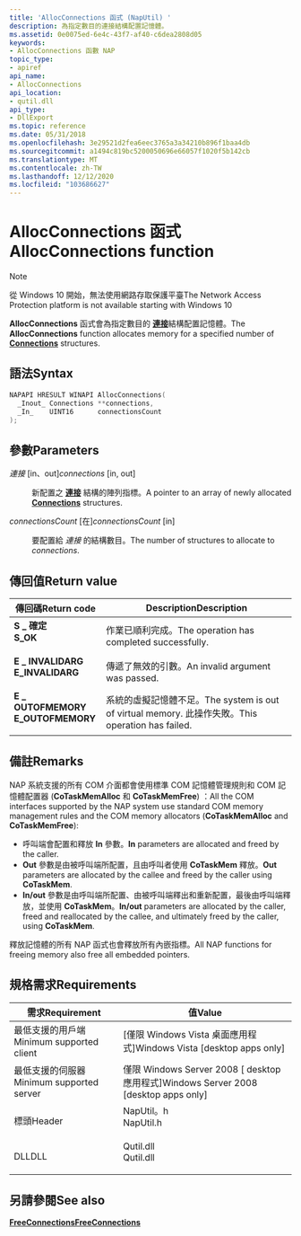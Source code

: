 ```yaml
---
title: 'AllocConnections 函式 (NapUtil) '
description: 為指定數目的連接結構配置記憶體。
ms.assetid: 0e0075ed-6e4c-43f7-af40-c6dea2808d05
keywords:
- AllocConnections 函數 NAP
topic_type:
- apiref
api_name:
- AllocConnections
api_location:
- qutil.dll
api_type:
- DllExport
ms.topic: reference
ms.date: 05/31/2018
ms.openlocfilehash: 3e29521d2fea6eec3765a3a34210b896f1baa4db
ms.sourcegitcommit: a1494c819bc5200050696e66057f1020f5b142cb
ms.translationtype: MT
ms.contentlocale: zh-TW
ms.lasthandoff: 12/12/2020
ms.locfileid: "103686627"
---
```

# <a name="allocconnections-function"></a><span data-ttu-id="7fbc0-104">AllocConnections 函式</span><span class="sxs-lookup"><span data-stu-id="7fbc0-104">AllocConnections function</span></span>

> [!Note]  
> <span data-ttu-id="7fbc0-105">從 Windows 10 開始，無法使用網路存取保護平臺</span><span class="sxs-lookup"><span data-stu-id="7fbc0-105">The Network Access Protection platform is not available starting with Windows 10</span></span>

 

<span data-ttu-id="7fbc0-106">**AllocConnections** 函式會為指定數目的 [**連接**](connections-struct.md)結構配置記憶體。</span><span class="sxs-lookup"><span data-stu-id="7fbc0-106">The **AllocConnections** function allocates memory for a specified number of [**Connections**](connections-struct.md) structures.</span></span>

## <a name="syntax"></a><span data-ttu-id="7fbc0-107">語法</span><span class="sxs-lookup"><span data-stu-id="7fbc0-107">Syntax</span></span>


```C++
NAPAPI HRESULT WINAPI AllocConnections(
  _Inout_ Connections **connections,
  _In_    UINT16      connectionsCount
);
```



## <a name="parameters"></a><span data-ttu-id="7fbc0-108">參數</span><span class="sxs-lookup"><span data-stu-id="7fbc0-108">Parameters</span></span>

<dl> <dt>

<span data-ttu-id="7fbc0-109">*連接* \[in、out\]</span><span class="sxs-lookup"><span data-stu-id="7fbc0-109">*connections* \[in, out\]</span></span>
</dt> <dd>

<span data-ttu-id="7fbc0-110">新配置之 [**連接**](connections-struct.md) 結構的陣列指標。</span><span class="sxs-lookup"><span data-stu-id="7fbc0-110">A pointer to an array of newly allocated [**Connections**](connections-struct.md) structures.</span></span>

</dd> <dt>

<span data-ttu-id="7fbc0-111">*connectionsCount* \[在\]</span><span class="sxs-lookup"><span data-stu-id="7fbc0-111">*connectionsCount* \[in\]</span></span>
</dt> <dd>

<span data-ttu-id="7fbc0-112">要配置給 *連接* 的結構數目。</span><span class="sxs-lookup"><span data-stu-id="7fbc0-112">The number of structures to allocate to *connections*.</span></span>

</dd> </dl>

## <a name="return-value"></a><span data-ttu-id="7fbc0-113">傳回值</span><span class="sxs-lookup"><span data-stu-id="7fbc0-113">Return value</span></span>



| <span data-ttu-id="7fbc0-114">傳回碼</span><span class="sxs-lookup"><span data-stu-id="7fbc0-114">Return code</span></span>                                                                                   | <span data-ttu-id="7fbc0-115">Description</span><span class="sxs-lookup"><span data-stu-id="7fbc0-115">Description</span></span>                                                                |
|-----------------------------------------------------------------------------------------------|----------------------------------------------------------------------------|
| <dl> <span data-ttu-id="7fbc0-116"><dt>**S \_ 確定**</dt></span><span class="sxs-lookup"><span data-stu-id="7fbc0-116"><dt>**S\_OK**</dt></span></span> </dl>          | <span data-ttu-id="7fbc0-117">作業已順利完成。</span><span class="sxs-lookup"><span data-stu-id="7fbc0-117">The operation has completed successfully.</span></span><br/>                       |
| <dl> <span data-ttu-id="7fbc0-118"><dt>**E \_ INVALIDARG**</dt></span><span class="sxs-lookup"><span data-stu-id="7fbc0-118"><dt>**E\_INVALIDARG**</dt></span></span> </dl>  | <span data-ttu-id="7fbc0-119">傳遞了無效的引數。</span><span class="sxs-lookup"><span data-stu-id="7fbc0-119">An invalid argument was passed.</span></span><br/>                                 |
| <dl> <span data-ttu-id="7fbc0-120"><dt>**E \_ OUTOFMEMORY**</dt></span><span class="sxs-lookup"><span data-stu-id="7fbc0-120"><dt>**E\_OUTOFMEMORY**</dt></span></span> </dl> | <span data-ttu-id="7fbc0-121">系統的虛擬記憶體不足。</span><span class="sxs-lookup"><span data-stu-id="7fbc0-121">The system is out of virtual memory.</span></span> <span data-ttu-id="7fbc0-122">此操作失敗。</span><span class="sxs-lookup"><span data-stu-id="7fbc0-122">This operation has failed.</span></span><br/> |



 

## <a name="remarks"></a><span data-ttu-id="7fbc0-123">備註</span><span class="sxs-lookup"><span data-stu-id="7fbc0-123">Remarks</span></span>

<span data-ttu-id="7fbc0-124">NAP 系統支援的所有 COM 介面都會使用標準 COM 記憶體管理規則和 COM 記憶體配置器 (**CoTaskMemAlloc** 和 **CoTaskMemFree**) ：</span><span class="sxs-lookup"><span data-stu-id="7fbc0-124">All the COM interfaces supported by the NAP system use standard COM memory management rules and the COM memory allocators (**CoTaskMemAlloc** and **CoTaskMemFree**):</span></span>

-   <span data-ttu-id="7fbc0-125">呼叫端會配置和釋放 **In** 參數。</span><span class="sxs-lookup"><span data-stu-id="7fbc0-125">**In** parameters are allocated and freed by the caller.</span></span>
-   <span data-ttu-id="7fbc0-126">**Out** 參數是由被呼叫端所配置，且由呼叫者使用 **CoTaskMem** 釋放。</span><span class="sxs-lookup"><span data-stu-id="7fbc0-126">**Out** parameters are allocated by the callee and freed by the caller using **CoTaskMem**.</span></span>
-   <span data-ttu-id="7fbc0-127">**In/out** 參數是由呼叫端所配置、由被呼叫端釋出和重新配置，最後由呼叫端釋放，並使用 **CoTaskMem**。</span><span class="sxs-lookup"><span data-stu-id="7fbc0-127">**In/out** parameters are allocated by the caller, freed and reallocated by the callee, and ultimately freed by the caller, using **CoTaskMem**.</span></span>

<span data-ttu-id="7fbc0-128">釋放記憶體的所有 NAP 函式也會釋放所有內嵌指標。</span><span class="sxs-lookup"><span data-stu-id="7fbc0-128">All NAP functions for freeing memory also free all embedded pointers.</span></span>

## <a name="requirements"></a><span data-ttu-id="7fbc0-129">規格需求</span><span class="sxs-lookup"><span data-stu-id="7fbc0-129">Requirements</span></span>



| <span data-ttu-id="7fbc0-130">需求</span><span class="sxs-lookup"><span data-stu-id="7fbc0-130">Requirement</span></span> | <span data-ttu-id="7fbc0-131">值</span><span class="sxs-lookup"><span data-stu-id="7fbc0-131">Value</span></span> |
|-------------------------------------|--------------------------------------------------------------------------------------|
| <span data-ttu-id="7fbc0-132">最低支援的用戶端</span><span class="sxs-lookup"><span data-stu-id="7fbc0-132">Minimum supported client</span></span><br/> | <span data-ttu-id="7fbc0-133">\[僅限 Windows Vista 桌面應用程式\]</span><span class="sxs-lookup"><span data-stu-id="7fbc0-133">Windows Vista \[desktop apps only\]</span></span><br/>                                       |
| <span data-ttu-id="7fbc0-134">最低支援的伺服器</span><span class="sxs-lookup"><span data-stu-id="7fbc0-134">Minimum supported server</span></span><br/> | <span data-ttu-id="7fbc0-135">僅限 Windows Server 2008 \[ desktop 應用程式\]</span><span class="sxs-lookup"><span data-stu-id="7fbc0-135">Windows Server 2008 \[desktop apps only\]</span></span><br/>                                 |
| <span data-ttu-id="7fbc0-136">標頭</span><span class="sxs-lookup"><span data-stu-id="7fbc0-136">Header</span></span><br/>                   | <dl> <span data-ttu-id="7fbc0-137"><dt>NapUtil。h</dt></span><span class="sxs-lookup"><span data-stu-id="7fbc0-137"><dt>NapUtil.h</dt></span></span> </dl> |
| <span data-ttu-id="7fbc0-138">DLL</span><span class="sxs-lookup"><span data-stu-id="7fbc0-138">DLL</span></span><br/>                      | <dl> <span data-ttu-id="7fbc0-139"><dt>Qutil.dll</dt></span><span class="sxs-lookup"><span data-stu-id="7fbc0-139"><dt>Qutil.dll</dt></span></span> </dl> |



## <a name="see-also"></a><span data-ttu-id="7fbc0-140">另請參閱</span><span class="sxs-lookup"><span data-stu-id="7fbc0-140">See also</span></span>

<dl> <dt>

[<span data-ttu-id="7fbc0-141">**FreeConnections**</span><span class="sxs-lookup"><span data-stu-id="7fbc0-141">**FreeConnections**</span></span>](freeconnections-func.md)
</dt> </dl>

 

 






